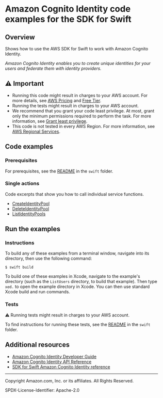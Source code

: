 # Amazon Cognito Identity code examples for the SDK for Swift

## Overview

Shows how to use the AWS SDK for Swift to work with Amazon Cognito Identity.

<!--custom.overview.start-->
<!--custom.overview.end-->

_Amazon Cognito Identity enables you to create unique identities for your users and federate them with identity providers._

## ⚠ Important

* Running this code might result in charges to your AWS account. For more details, see [AWS Pricing](https://aws.amazon.com/pricing/) and [Free Tier](https://aws.amazon.com/free/).
* Running the tests might result in charges to your AWS account.
* We recommend that you grant your code least privilege. At most, grant only the minimum permissions required to perform the task. For more information, see [Grant least privilege](https://docs.aws.amazon.com/IAM/latest/UserGuide/best-practices.html#grant-least-privilege).
* This code is not tested in every AWS Region. For more information, see [AWS Regional Services](https://aws.amazon.com/about-aws/global-infrastructure/regional-product-services).

<!--custom.important.start-->
<!--custom.important.end-->

## Code examples

### Prerequisites

For prerequisites, see the [README](../../README.md#Prerequisites) in the `swift` folder.


<!--custom.prerequisites.start-->
<!--custom.prerequisites.end-->

### Single actions

Code excerpts that show you how to call individual service functions.

- [CreateIdentityPool](FindOrCreateIdentityPool/Sources/CognitoIdentityHandler/CognitoIdentityHandler.swift#L92)
- [DeleteIdentityPool](FindOrCreateIdentityPool/Sources/CognitoIdentityHandler/CognitoIdentityHandler.swift#L114)
- [ListIdentityPools](FindOrCreateIdentityPool/Sources/CognitoIdentityHandler/CognitoIdentityHandler.swift#L25)


<!--custom.examples.start-->
<!--custom.examples.end-->

## Run the examples

### Instructions

To build any of these examples from a terminal window, navigate into its
directory, then use the following command:

```
$ swift build
```

To build one of these examples in Xcode, navigate to the example's directory
(such as the `ListUsers` directory, to build that example). Then type `xed.`
to open the example directory in Xcode. You can then use standard Xcode build
and run commands.

<!--custom.instructions.start-->
<!--custom.instructions.end-->



### Tests

⚠ Running tests might result in charges to your AWS account.


To find instructions for running these tests, see the [README](../../README.md#Tests)
in the `swift` folder.



<!--custom.tests.start-->
<!--custom.tests.end-->

## Additional resources

- [Amazon Cognito Identity Developer Guide](https://docs.aws.amazon.com/cognito/latest/developerguide/cognito-identity.html)
- [Amazon Cognito Identity API Reference](https://docs.aws.amazon.com/cognitoidentity/latest/APIReference/Welcome.html)
- [SDK for Swift Amazon Cognito Identity reference](https://awslabs.github.io/aws-sdk-swift/reference/0.x/AWSCognito-identity/Home)

<!--custom.resources.start-->
<!--custom.resources.end-->

---

Copyright Amazon.com, Inc. or its affiliates. All Rights Reserved.

SPDX-License-Identifier: Apache-2.0
